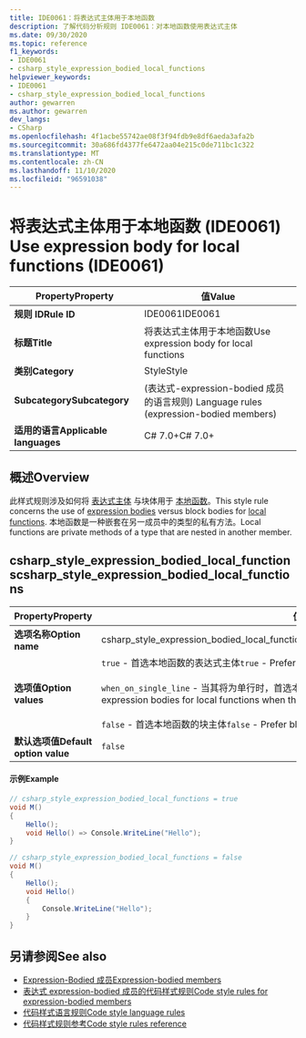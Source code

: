 ```yaml
---
title: IDE0061：将表达式主体用于本地函数
description: 了解代码分析规则 IDE0061：对本地函数使用表达式主体
ms.date: 09/30/2020
ms.topic: reference
f1_keywords:
- IDE0061
- csharp_style_expression_bodied_local_functions
helpviewer_keywords:
- IDE0061
- csharp_style_expression_bodied_local_functions
author: gewarren
ms.author: gewarren
dev_langs:
- CSharp
ms.openlocfilehash: 4f1acbe55742ae08f3f94fdb9e8df6aeda3afa2b
ms.sourcegitcommit: 30a686fd4377fe6472aa04e215c0de711bc1c322
ms.translationtype: MT
ms.contentlocale: zh-CN
ms.lasthandoff: 11/10/2020
ms.locfileid: "96591038"
---
```

# <a name="use-expression-body-for-local-functions-ide0061"></a><span data-ttu-id="5d74a-103">将表达式主体用于本地函数 (IDE0061) </span><span class="sxs-lookup"><span data-stu-id="5d74a-103">Use expression body for local functions (IDE0061)</span></span>

|<span data-ttu-id="5d74a-104">Property</span><span class="sxs-lookup"><span data-stu-id="5d74a-104">Property</span></span>|<span data-ttu-id="5d74a-105">值</span><span class="sxs-lookup"><span data-stu-id="5d74a-105">Value</span></span>|
|-|-|
| <span data-ttu-id="5d74a-106">**规则 ID**</span><span class="sxs-lookup"><span data-stu-id="5d74a-106">**Rule ID**</span></span> | <span data-ttu-id="5d74a-107">IDE0061</span><span class="sxs-lookup"><span data-stu-id="5d74a-107">IDE0061</span></span> |
| <span data-ttu-id="5d74a-108">**标题**</span><span class="sxs-lookup"><span data-stu-id="5d74a-108">**Title**</span></span> | <span data-ttu-id="5d74a-109">将表达式主体用于本地函数</span><span class="sxs-lookup"><span data-stu-id="5d74a-109">Use expression body for local functions</span></span> |
| <span data-ttu-id="5d74a-110">**类别**</span><span class="sxs-lookup"><span data-stu-id="5d74a-110">**Category**</span></span> | <span data-ttu-id="5d74a-111">Style</span><span class="sxs-lookup"><span data-stu-id="5d74a-111">Style</span></span> |
| <span data-ttu-id="5d74a-112">**Subcategory**</span><span class="sxs-lookup"><span data-stu-id="5d74a-112">**Subcategory**</span></span> | <span data-ttu-id="5d74a-113"> (表达式-expression-bodied 成员的语言规则) </span><span class="sxs-lookup"><span data-stu-id="5d74a-113">Language rules (expression-bodied members)</span></span> |
| <span data-ttu-id="5d74a-114">**适用的语言**</span><span class="sxs-lookup"><span data-stu-id="5d74a-114">**Applicable languages**</span></span> | <span data-ttu-id="5d74a-115">C# 7.0+</span><span class="sxs-lookup"><span data-stu-id="5d74a-115">C# 7.0+</span></span> |

## <a name="overview"></a><span data-ttu-id="5d74a-116">概述</span><span class="sxs-lookup"><span data-stu-id="5d74a-116">Overview</span></span>

<span data-ttu-id="5d74a-117">此样式规则涉及如何将 [表达式主体](../../../csharp/programming-guide/statements-expressions-operators/expression-bodied-members.md) 与块体用于 [本地函数](../../../csharp/programming-guide/classes-and-structs/local-functions.md)。</span><span class="sxs-lookup"><span data-stu-id="5d74a-117">This style rule concerns the use of [expression bodies](../../../csharp/programming-guide/statements-expressions-operators/expression-bodied-members.md) versus block bodies for [local functions](../../../csharp/programming-guide/classes-and-structs/local-functions.md).</span></span> <span data-ttu-id="5d74a-118">本地函数是一种嵌套在另一成员中的类型的私有方法。</span><span class="sxs-lookup"><span data-stu-id="5d74a-118">Local functions are private methods of a type that are nested in another member.</span></span>

## <a name="csharp_style_expression_bodied_local_functions"></a><span data-ttu-id="5d74a-119">csharp_style_expression_bodied_local_functions</span><span class="sxs-lookup"><span data-stu-id="5d74a-119">csharp_style_expression_bodied_local_functions</span></span>

|<span data-ttu-id="5d74a-120">Property</span><span class="sxs-lookup"><span data-stu-id="5d74a-120">Property</span></span>|<span data-ttu-id="5d74a-121">值</span><span class="sxs-lookup"><span data-stu-id="5d74a-121">Value</span></span>|
|-|-|
| <span data-ttu-id="5d74a-122">**选项名称**</span><span class="sxs-lookup"><span data-stu-id="5d74a-122">**Option name**</span></span> | <span data-ttu-id="5d74a-123">csharp_style_expression_bodied_local_functions</span><span class="sxs-lookup"><span data-stu-id="5d74a-123">csharp_style_expression_bodied_local_functions</span></span>
| <span data-ttu-id="5d74a-124">**选项值**</span><span class="sxs-lookup"><span data-stu-id="5d74a-124">**Option values**</span></span> | <span data-ttu-id="5d74a-125">`true` - 首选本地函数的表达式主体</span><span class="sxs-lookup"><span data-stu-id="5d74a-125">`true` - Prefer expression bodies for local functions</span></span><br /><br /><span data-ttu-id="5d74a-126">`when_on_single_line` - 当其将为单行时，首选本地函数的表达式主体</span><span class="sxs-lookup"><span data-stu-id="5d74a-126">`when_on_single_line` - Prefer expression bodies for local functions when they will be a single line</span></span><br /><br /><span data-ttu-id="5d74a-127">`false` - 首选本地函数的块主体</span><span class="sxs-lookup"><span data-stu-id="5d74a-127">`false` - Prefer block bodies for local functions</span></span> |
| <span data-ttu-id="5d74a-128">**默认选项值**</span><span class="sxs-lookup"><span data-stu-id="5d74a-128">**Default option value**</span></span> | `false` |

#### <a name="example"></a><span data-ttu-id="5d74a-129">示例</span><span class="sxs-lookup"><span data-stu-id="5d74a-129">Example</span></span>

```csharp
// csharp_style_expression_bodied_local_functions = true
void M()
{
    Hello();
    void Hello() => Console.WriteLine("Hello");
}

// csharp_style_expression_bodied_local_functions = false
void M()
{
    Hello();
    void Hello()
    {
        Console.WriteLine("Hello");
    }
}
```

## <a name="see-also"></a><span data-ttu-id="5d74a-130">另请参阅</span><span class="sxs-lookup"><span data-stu-id="5d74a-130">See also</span></span>

- [<span data-ttu-id="5d74a-131">Expression-Bodied 成员</span><span class="sxs-lookup"><span data-stu-id="5d74a-131">Expression-bodied members</span></span>](../../../csharp/programming-guide/statements-expressions-operators/expression-bodied-members.md)
- [<span data-ttu-id="5d74a-132">表达式 expression-bodied 成员的代码样式规则</span><span class="sxs-lookup"><span data-stu-id="5d74a-132">Code style rules for expression-bodied members</span></span>](expression-bodied-members.md)
- [<span data-ttu-id="5d74a-133">代码样式语言规则</span><span class="sxs-lookup"><span data-stu-id="5d74a-133">Code style language rules</span></span>](language-rules.md)
- [<span data-ttu-id="5d74a-134">代码样式规则参考</span><span class="sxs-lookup"><span data-stu-id="5d74a-134">Code style rules reference</span></span>](index.md)
